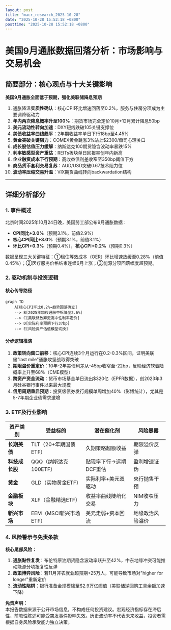 ```yaml
---
layout: post
title: "macr_research_2025-10-28"
date: "2025-10-28 15:52:18 +0800"
posttime: "2025-10-28 15:52:18 +0800"
---
```


# 美国9月通胀数据回落分析：市场影响与交易机会

## 简要部分：核心观点与十大关键影响
**美国9月通胀全面低于预期，强化美联储降息预期**
1. 通胀降温**实质性确认**：核心CPI环比增速回落至0.2%，服务与住房分项成为主要调降驱动力  
2. **年内两次降息概率升至100%**：期货市场完全定价10月+12月累计降息50bp  
3. **美元流动性转向加速**：DXY短线跌破105关键支撑位
4. **美债收益率曲线趋平**：2年期收益率单日下行18bp至4.45%  
5. **黄金突破关键阻力**：COMEX黄金跳涨3%站上$2300/盎司心理关口  
6. **成长股估值压力缓解**：纳斯达克100期货隐含波动率暴跌15%  
7. **利率敏感型资产重估**：REITs板块单日回报率创年内新高  
8. **企业融资成本下行预期**：高收益债利差收窄至350bp阈值下方  
9. **商品货币套利交易复苏**：AUD/USD突破0.67技术阻力位  
10. **波动率压缩交易升温**：VIX期货曲线转向backwardation结构

---

## 详细分析部分

### 1. 事件概述
北京时间2025年10月24日晚，美国劳工部公布9月通胀数据：
- **CPI同比+3.0%**（预期3.1%，前值2.9%）
- **核心CPI同比+3.0%**（预期3.1%，前值3.1%）
- **环比CPI+0.3%**（预期0.4%），**核心CPI+0.2%**（预期0.3%）

数据呈现三大关键特征：①租住等效成本（OER）环比增速放缓至0.28%（前值0.45%）；②医疗服务价格结束连续6月上涨；③能源分项回落幅度超预期。

### 2. 驱动机制与投资逻辑
#### **核心传导路径**
```mermaid
graph TD
    A[核心CPI环比0.2%→趋势回落确立] 
    --> B[2025年加权通胀中枢降至2.6%]
    --> C[美联储放弃更高中性利率定价]
    --> D[实际利率预期下行37bp]
    --> E[风险资产估值模型切换]
```

#### **分步逻辑推演**
1. **政策转向窗口前移**：核心CPI连续3个月运行在0.2-0.3%区间，证明美联储"last mile"通胀攻坚战取得突破
2. **期限溢价重定价**：10年-2年美债利差从-45bp收窄至-22bp，反映经济软着陆概率上升至68%（CME模型）
3. **跨资产资金流动**：货币市场基金单日流出$320亿（EPFR数据），创2023年3月硅谷银行事件以来最大规模
4. **信用周期重启预期**：投资级债券发行规模单周增加40%（彭博统计），尤其是5-7年期企业债需求激增

### 3. ETF及行业影响
| 资产类别       | 受益标的                 | 潜在催化剂                | 风险暴露                 |
|----------------|--------------------------|---------------------------|--------------------------|
| **长期美债**   | TLT（20+年期国债ETF）    | 久期策略超额收益          | 期限溢价反弹             |
| **科技成长股** | QQQ（纳斯达克100ETF）    | 贴现率下行→远期DCF重估    | 盈利增速证伪            |
| **黄金**       | GLD（实物黄金ETF）       | 实际利率+美元双驱动       | 央行抛售干预            |
| **金融板块**   | XLF（金融精选ETF）       | 收益率曲线陡峭化交易      | NIM收窄压力              |
| **新兴市场**   | EEM（MSCI新兴市场ETF）   | 美元走弱+资本回流         | 地缘政治风险溢价        |

### 4. 风险警示与免责条款
**核心尾部风险：**
1. **通胀黏性复发**：布伦特原油期货隐含波动率跃升至42%，中东地缘冲突可能推动能源分项报复性反弹  
2. **政策博弈风险**：若11月非农就业超预期+25万人，可能导致市场对"higher for longer"重新定价  
3. **流动性陷阱**：银行准备金规模降至$2.9万亿阈值（美联储逆回购工具余额加速下降）

**免责声明：**  
本报告数据来源于公开市场信息，不构成任何投资建议。宏观经济指标存在滞后性，前瞻性陈述可能受突发事件影响失效。历史波动率不代表未来收益，投资者需根据自身风险承受能力独立决策。